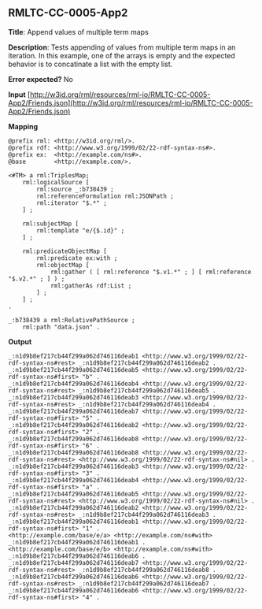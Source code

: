 ## RMLTC-CC-0005-App2

**Title**: Append values of multiple term maps

**Description**: Tests appending of values from multiple term maps in an iteration. In this example, one of the arrays is empty and the expected behavior is to concatinate a list with the empty list.

**Error expected?** No

**Input**
 [http://w3id.org/rml/resources/rml-io/RMLTC-CC-0005-App2/Friends.json](http://w3id.org/rml/resources/rml-io/RMLTC-CC-0005-App2/Friends.json)

**Mapping**
```
@prefix rml: <http://w3id.org/rml/>.
@prefix rdf: <http://www.w3.org/1999/02/22-rdf-syntax-ns#>.
@prefix ex:  <http://example.com/ns#>.
@base        <http://example.com/>.

<#TM> a rml:TriplesMap;
    rml:logicalSource [
        rml:source _:b738439 ;
        rml:referenceFormulation rml:JSONPath ;
        rml:iterator "$.*" ;
    ] ;

    rml:subjectMap [
        rml:template "e/{$.id}" ;
    ] ;

    rml:predicateObjectMap [
        rml:predicate ex:with ;
        rml:objectMap [
            rml:gather ( [ rml:reference "$.v1.*" ; ] [ rml:reference "$.v2.*" ; ] ) ;
            rml:gatherAs rdf:List ;
        ] ;
    ] ;
.

_:b738439 a rml:RelativePathSource ;
    rml:path "data.json" .
```

**Output**
```
_:n1d9b8ef217cb44f299a062d746116deab1 <http://www.w3.org/1999/02/22-rdf-syntax-ns#rest> _:n1d9b8ef217cb44f299a062d746116deab2 .
_:n1d9b8ef217cb44f299a062d746116deab5 <http://www.w3.org/1999/02/22-rdf-syntax-ns#first> "b" .
_:n1d9b8ef217cb44f299a062d746116deab4 <http://www.w3.org/1999/02/22-rdf-syntax-ns#rest> _:n1d9b8ef217cb44f299a062d746116deab5 .
_:n1d9b8ef217cb44f299a062d746116deab3 <http://www.w3.org/1999/02/22-rdf-syntax-ns#rest> _:n1d9b8ef217cb44f299a062d746116deab4 .
_:n1d9b8ef217cb44f299a062d746116deab7 <http://www.w3.org/1999/02/22-rdf-syntax-ns#first> "5" .
_:n1d9b8ef217cb44f299a062d746116deab2 <http://www.w3.org/1999/02/22-rdf-syntax-ns#first> "2" .
_:n1d9b8ef217cb44f299a062d746116deab8 <http://www.w3.org/1999/02/22-rdf-syntax-ns#first> "6" .
_:n1d9b8ef217cb44f299a062d746116deab8 <http://www.w3.org/1999/02/22-rdf-syntax-ns#rest> <http://www.w3.org/1999/02/22-rdf-syntax-ns#nil> .
_:n1d9b8ef217cb44f299a062d746116deab3 <http://www.w3.org/1999/02/22-rdf-syntax-ns#first> "3" .
_:n1d9b8ef217cb44f299a062d746116deab4 <http://www.w3.org/1999/02/22-rdf-syntax-ns#first> "a" .
_:n1d9b8ef217cb44f299a062d746116deab5 <http://www.w3.org/1999/02/22-rdf-syntax-ns#rest> <http://www.w3.org/1999/02/22-rdf-syntax-ns#nil> .
_:n1d9b8ef217cb44f299a062d746116deab2 <http://www.w3.org/1999/02/22-rdf-syntax-ns#rest> _:n1d9b8ef217cb44f299a062d746116deab3 .
_:n1d9b8ef217cb44f299a062d746116deab1 <http://www.w3.org/1999/02/22-rdf-syntax-ns#first> "1" .
<http://example.com/base/e/a> <http://example.com/ns#with> _:n1d9b8ef217cb44f299a062d746116deab1 .
<http://example.com/base/e/b> <http://example.com/ns#with> _:n1d9b8ef217cb44f299a062d746116deab6 .
_:n1d9b8ef217cb44f299a062d746116deab7 <http://www.w3.org/1999/02/22-rdf-syntax-ns#rest> _:n1d9b8ef217cb44f299a062d746116deab8 .
_:n1d9b8ef217cb44f299a062d746116deab6 <http://www.w3.org/1999/02/22-rdf-syntax-ns#rest> _:n1d9b8ef217cb44f299a062d746116deab7 .
_:n1d9b8ef217cb44f299a062d746116deab6 <http://www.w3.org/1999/02/22-rdf-syntax-ns#first> "4" .
```

